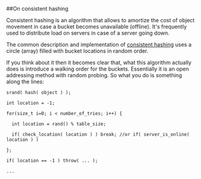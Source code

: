 
##On consistent hashing

Consistent hashing is an algorithm that allows to amortize the cost of object movement
in case a bucket becomes unavailable (offline). It's frequently used to distribute
load on servers in case of a server going down.

The common description and implementation of [consistent hashing](https://en.wikipedia.org/wiki/Consistent_hashing)
uses a circle (array) filled with bucket locations in random order.

If you think about it then it becomes clear that, what this algorithm actually does
is introduce a walking order for the buckets. Essentially it is an open addressing 
method with random probing. So what you do is something along the lines:

    srand( hash( object ) );

    int location = -1;

    for(size_t i=0; i < number_of_tries; i++) {

      int location = rand() % table_size;

      if( check_location( location ) ) break; //or if( server_is_online( location ) )

    };

    if( location == -1 ) throw( ... );

    ...


